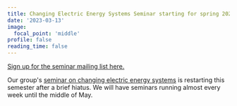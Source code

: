 ```yaml
---
title: Changing Electric Energy Systems Seminar starting for spring 2023
date: '2023-03-13'
image:
  focal_point: 'middle'
profile: false
reading_time: false
---
```

[Sign up for the seminar mailing list here.](https://docs.google.com/forms/d/e/1FAIpQLSeLvsmX7jnGa7BmEs7aQu1OdYwyCqBFkcoO6X9enLhIunNQfg/viewform?usp=send_form)

<!--more-->

Our group's [seminar on changing electric energy systems](https://eesg.mit.edu/eesg_seminar_page/) is restarting this
semester after a brief hiatus. We will have seminars running almost every
week until the middle of May.

